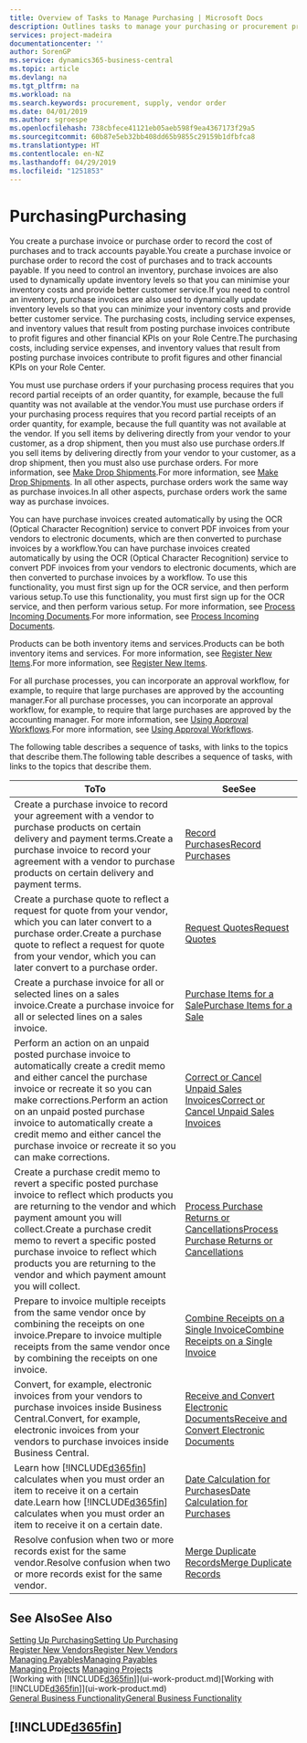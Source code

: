 ```yaml
---
title: Overview of Tasks to Manage Purchasing | Microsoft Docs
description: Outlines tasks to manage your purchasing or procurement processes, including how purchase invoices and purchase orders work.
services: project-madeira
documentationcenter: ''
author: SorenGP
ms.service: dynamics365-business-central
ms.topic: article
ms.devlang: na
ms.tgt_pltfrm: na
ms.workload: na
ms.search.keywords: procurement, supply, vendor order
ms.date: 04/01/2019
ms.author: sgroespe
ms.openlocfilehash: 738cbfece41121eb05aeb598f9ea4367173f29a5
ms.sourcegitcommit: 60b87e5eb32bb408dd65b9855c29159b1dfbfca8
ms.translationtype: HT
ms.contentlocale: en-NZ
ms.lasthandoff: 04/29/2019
ms.locfileid: "1251853"
---
```

# <a name="purchasing"></a><span data-ttu-id="dccf7-103">Purchasing</span><span class="sxs-lookup"><span data-stu-id="dccf7-103">Purchasing</span></span>
<span data-ttu-id="dccf7-104">You create a purchase invoice or purchase order to record the cost of purchases and to track accounts payable.</span><span class="sxs-lookup"><span data-stu-id="dccf7-104">You create a purchase invoice or purchase order to record the cost of purchases and to track accounts payable.</span></span> <span data-ttu-id="dccf7-105">If you need to control an inventory, purchase invoices are also used to dynamically update inventory levels so that you can minimise your inventory costs and provide better customer service.</span><span class="sxs-lookup"><span data-stu-id="dccf7-105">If you need to control an inventory, purchase invoices are also used to dynamically update inventory levels so that you can minimize your inventory costs and provide better customer service.</span></span> <span data-ttu-id="dccf7-106">The purchasing costs, including service expenses, and inventory values that result from posting purchase invoices contribute to profit figures and other financial KPIs on your Role Centre.</span><span class="sxs-lookup"><span data-stu-id="dccf7-106">The purchasing costs, including service expenses, and inventory values that result from posting purchase invoices contribute to profit figures and other financial KPIs on your Role Center.</span></span>

<span data-ttu-id="dccf7-107">You must use purchase orders if your purchasing process requires that you record partial receipts of an order quantity, for example, because the full quantity was not available at the vendor.</span><span class="sxs-lookup"><span data-stu-id="dccf7-107">You must use purchase orders if your purchasing process requires that you record partial receipts of an order quantity, for example, because the full quantity was not available at the vendor.</span></span> <span data-ttu-id="dccf7-108">If you sell items by delivering directly from your vendor to your customer, as a drop shipment, then you must also use purchase orders.</span><span class="sxs-lookup"><span data-stu-id="dccf7-108">If you sell items by delivering directly from your vendor to your customer, as a drop shipment, then you must also use purchase orders.</span></span> <span data-ttu-id="dccf7-109">For more information, see [Make Drop Shipments](sales-how-drop-shipment.md).</span><span class="sxs-lookup"><span data-stu-id="dccf7-109">For more information, see [Make Drop Shipments](sales-how-drop-shipment.md).</span></span> <span data-ttu-id="dccf7-110">In all other aspects, purchase orders work the same way as purchase invoices.</span><span class="sxs-lookup"><span data-stu-id="dccf7-110">In all other aspects, purchase orders work the same way as purchase invoices.</span></span>

<span data-ttu-id="dccf7-111">You can have purchase invoices created automatically by using the OCR (Optical Character Recognition) service to convert PDF invoices from your vendors to electronic documents, which are then converted to purchase invoices by a workflow.</span><span class="sxs-lookup"><span data-stu-id="dccf7-111">You can have purchase invoices created automatically by using the OCR (Optical Character Recognition) service to convert PDF invoices from your vendors to electronic documents, which are then converted to purchase invoices by a workflow.</span></span> <span data-ttu-id="dccf7-112">To use this functionality, you must first sign up for the OCR service, and then perform various setup.</span><span class="sxs-lookup"><span data-stu-id="dccf7-112">To use this functionality, you must first sign up for the OCR service, and then perform various setup.</span></span> <span data-ttu-id="dccf7-113">For more information, see [Process Incoming Documents](across-process-income-documents.md).</span><span class="sxs-lookup"><span data-stu-id="dccf7-113">For more information, see [Process Incoming Documents](across-process-income-documents.md).</span></span>      

<span data-ttu-id="dccf7-114">Products can be both inventory items and services.</span><span class="sxs-lookup"><span data-stu-id="dccf7-114">Products can be both inventory items and services.</span></span> <span data-ttu-id="dccf7-115">For more information, see [Register New Items](inventory-how-register-new-items.md).</span><span class="sxs-lookup"><span data-stu-id="dccf7-115">For more information, see [Register New Items](inventory-how-register-new-items.md).</span></span>

<span data-ttu-id="dccf7-116">For all purchase processes, you can incorporate an approval workflow, for example, to require that large purchases are approved by the accounting manager.</span><span class="sxs-lookup"><span data-stu-id="dccf7-116">For all purchase processes, you can incorporate an approval workflow, for example, to require that large purchases are approved by the accounting manager.</span></span> <span data-ttu-id="dccf7-117">For more information, see [Using Approval Workflows](across-how-use-approval-workflows.md).</span><span class="sxs-lookup"><span data-stu-id="dccf7-117">For more information, see [Using Approval Workflows](across-how-use-approval-workflows.md).</span></span>

<span data-ttu-id="dccf7-118">The following table describes a sequence of tasks, with links to the topics that describe them.</span><span class="sxs-lookup"><span data-stu-id="dccf7-118">The following table describes a sequence of tasks, with links to the topics that describe them.</span></span>

| <span data-ttu-id="dccf7-119">To</span><span class="sxs-lookup"><span data-stu-id="dccf7-119">To</span></span> | <span data-ttu-id="dccf7-120">See</span><span class="sxs-lookup"><span data-stu-id="dccf7-120">See</span></span> |
| --- | --- |
| <span data-ttu-id="dccf7-121">Create a purchase invoice to record your agreement with a vendor to purchase products on certain delivery and payment terms.</span><span class="sxs-lookup"><span data-stu-id="dccf7-121">Create a purchase invoice to record your agreement with a vendor to purchase products on certain delivery and payment terms.</span></span> |[<span data-ttu-id="dccf7-122">Record Purchases</span><span class="sxs-lookup"><span data-stu-id="dccf7-122">Record Purchases</span></span>](purchasing-how-record-purchases.md) |
|<span data-ttu-id="dccf7-123">Create a purchase quote to reflect a request for quote from your vendor, which you can later convert to a purchase order.</span><span class="sxs-lookup"><span data-stu-id="dccf7-123">Create a purchase quote to reflect a request for quote from your vendor, which you can later convert to a purchase order.</span></span>|[<span data-ttu-id="dccf7-124">Request Quotes</span><span class="sxs-lookup"><span data-stu-id="dccf7-124">Request Quotes</span></span>](purchasing-how-request-quotes.md)|
| <span data-ttu-id="dccf7-125">Create a purchase invoice for all or selected lines on a sales invoice.</span><span class="sxs-lookup"><span data-stu-id="dccf7-125">Create a purchase invoice for all or selected lines on a sales invoice.</span></span> |[<span data-ttu-id="dccf7-126">Purchase Items for a Sale</span><span class="sxs-lookup"><span data-stu-id="dccf7-126">Purchase Items for a Sale</span></span>](purchasing-how-purchase-products-sale.md) |
| <span data-ttu-id="dccf7-127">Perform an action on an unpaid posted purchase invoice to automatically create a credit memo and either cancel the purchase invoice or recreate it so you can make corrections.</span><span class="sxs-lookup"><span data-stu-id="dccf7-127">Perform an action on an unpaid posted purchase invoice to automatically create a credit memo and either cancel the purchase invoice or recreate it so you can make corrections.</span></span> |[<span data-ttu-id="dccf7-128">Correct or Cancel Unpaid Sales Invoices</span><span class="sxs-lookup"><span data-stu-id="dccf7-128">Correct or Cancel Unpaid Sales Invoices</span></span>](purchasing-how-correct-cancel-unpaid-purchase-invoices.md) |
| <span data-ttu-id="dccf7-129">Create a purchase credit memo to revert a specific posted purchase invoice to reflect which products you are returning to the vendor and which payment amount you will collect.</span><span class="sxs-lookup"><span data-stu-id="dccf7-129">Create a purchase credit memo to revert a specific posted purchase invoice to reflect which products you are returning to the vendor and which payment amount you will collect.</span></span> |[<span data-ttu-id="dccf7-130">Process Purchase Returns or Cancellations</span><span class="sxs-lookup"><span data-stu-id="dccf7-130">Process Purchase Returns or Cancellations</span></span>](purchasing-how-register-new-vendors.md) |
|<span data-ttu-id="dccf7-131">Prepare to invoice multiple receipts from the same vendor once by combining the receipts on one invoice.</span><span class="sxs-lookup"><span data-stu-id="dccf7-131">Prepare to invoice multiple receipts from the same vendor once by combining the receipts on one invoice.</span></span>|[<span data-ttu-id="dccf7-132">Combine Receipts on a Single Invoice</span><span class="sxs-lookup"><span data-stu-id="dccf7-132">Combine Receipts on a Single Invoice</span></span>](purchasing-how-to-combine-receipts.md)|
|<span data-ttu-id="dccf7-133">Convert, for example, electronic invoices from your vendors to purchase invoices inside Business Central.</span><span class="sxs-lookup"><span data-stu-id="dccf7-133">Convert, for example, electronic invoices from your vendors to purchase invoices inside Business Central.</span></span>|[<span data-ttu-id="dccf7-134">Receive and Convert Electronic Documents</span><span class="sxs-lookup"><span data-stu-id="dccf7-134">Receive and Convert Electronic Documents</span></span>](purchasing-how-to-receive-and-convert-electronic-documents.md)|
| <span data-ttu-id="dccf7-135">Learn how [!INCLUDE[d365fin](includes/d365fin_md.md)] calculates when you must order an item to receive it on a certain date.</span><span class="sxs-lookup"><span data-stu-id="dccf7-135">Learn how [!INCLUDE[d365fin](includes/d365fin_md.md)] calculates when you must order an item to receive it on a certain date.</span></span>|[<span data-ttu-id="dccf7-136">Date Calculation for Purchases</span><span class="sxs-lookup"><span data-stu-id="dccf7-136">Date Calculation for Purchases</span></span>](purchasing-date-calculation-for-purchases.md)|
|<span data-ttu-id="dccf7-137">Resolve confusion when two or more records exist for the same vendor.</span><span class="sxs-lookup"><span data-stu-id="dccf7-137">Resolve confusion when two or more records exist for the same vendor.</span></span>|[<span data-ttu-id="dccf7-138">Merge Duplicate Records</span><span class="sxs-lookup"><span data-stu-id="dccf7-138">Merge Duplicate Records</span></span>](sales-how-merge-duplicate-records.md)|

## <a name="see-also"></a><span data-ttu-id="dccf7-139">See Also</span><span class="sxs-lookup"><span data-stu-id="dccf7-139">See Also</span></span>
[<span data-ttu-id="dccf7-140">Setting Up Purchasing</span><span class="sxs-lookup"><span data-stu-id="dccf7-140">Setting Up Purchasing</span></span>](purchasing-setup-purchasing.md)  
[<span data-ttu-id="dccf7-141">Register New Vendors</span><span class="sxs-lookup"><span data-stu-id="dccf7-141">Register New Vendors</span></span>](purchasing-how-register-new-vendors.md)  
[<span data-ttu-id="dccf7-142">Managing Payables</span><span class="sxs-lookup"><span data-stu-id="dccf7-142">Managing Payables</span></span>](payables-manage-payables.md)  
<span data-ttu-id="dccf7-143">[Managing Projects](projects-manage-projects.md)  </span><span class="sxs-lookup"><span data-stu-id="dccf7-143">[Managing Projects](projects-manage-projects.md)  </span></span>  
<span data-ttu-id="dccf7-144">[Working with [!INCLUDE[d365fin](includes/d365fin_md.md)]](ui-work-product.md)</span><span class="sxs-lookup"><span data-stu-id="dccf7-144">[Working with [!INCLUDE[d365fin](includes/d365fin_md.md)]](ui-work-product.md)</span></span>  
[<span data-ttu-id="dccf7-145">General Business Functionality</span><span class="sxs-lookup"><span data-stu-id="dccf7-145">General Business Functionality</span></span>](ui-across-business-areas.md)

## [!INCLUDE[d365fin](includes/free_trial_md.md)]  
